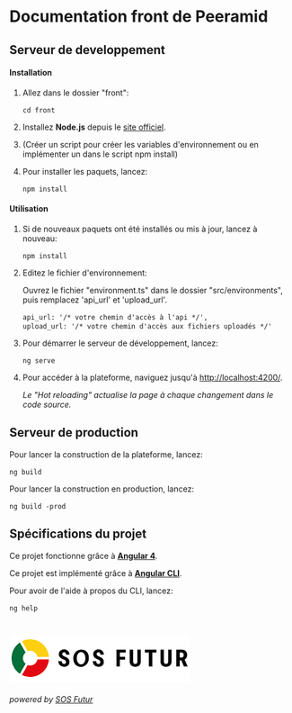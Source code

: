 ﻿# **Documentation front de Peeramid**

## Serveur de developpement

#### Installation

  1. Allez dans le dossier "front":
  
     ````
     cd front
     ````

  2. Installez **Node.js** depuis le [site officiel](https://nodejs.org/fr/).
  
  3. (Créer un script pour créer les variables d'environnement ou en implémenter un dans le script npm install)
  
  4. Pour installer les paquets, lancez:
     
     ````
     npm install
     ````

#### Utilisation

  1. Si de nouveaux paquets ont été installés ou mis à jour, lancez à nouveau:
     
     ````
     npm install
     ````

  2. Editez le fichier d'environnement:

      Ouvrez le fichier "environment.ts" dans le dossier "src/environments", puis remplacez 'api_url' et 'upload_url'.
      ````
      api_url: '/* votre chemin d'accès à l'api */',
      upload_url: '/* votre chemin d'accès aux fichiers uploadés */'
      ````

  3. Pour démarrer le serveur de développement, lancez:
  
      ````
      ng serve
      ````

  4. Pour accéder à la plateforme, naviguez jusqu'à [http://localhost:4200/](http://localhost:4200/).

     *Le \"Hot reloading\" actualise la page à chaque changement dans le code source.*

## Serveur de production

Pour lancer la construction de la plateforme, lancez:

````
ng build
````

Pour lancer la construction en production, lancez:

````
ng build -prod
````

## Spécifications du projet

Ce projet fonctionne grâce à **[Angular 4](https://angular.io/)**.

Ce projet est implémenté grâce à **[Angular CLI](https://github.com/angular/angular-cli/blob/master/README.md)**.

Pour avoir de l'aide à propos du CLI, lancez:
````
ng help
````

#

[![SOS Futur](../sosf_logo.png)](https://www.sos-futur.fr/)
###### powered by [SOS Futur](https://www.sos-futur.fr/)